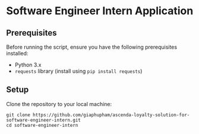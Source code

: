 # Software Engineer Intern Application

## Prerequisites

Before running the script, ensure you have the following prerequisites installed:

- Python 3.x
- `requests` library (install using `pip install requests`)

## Setup

Clone the repository to your local machine:

    git clone https://github.com/giaphupham/ascenda-loyalty-solution-for-software-engineer-intern.git
    cd software-engineer-intern